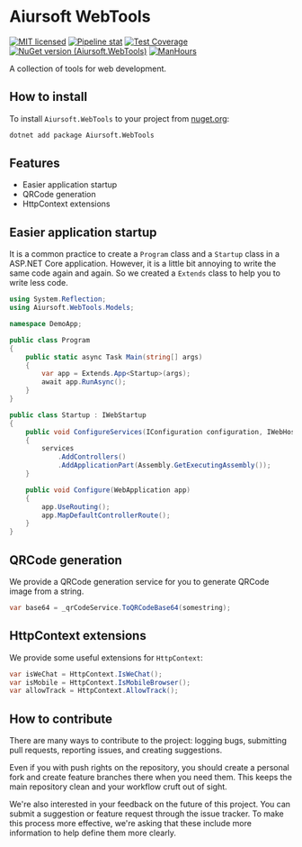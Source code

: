 # Aiursoft WebTools

[![MIT licensed](https://img.shields.io/badge/license-MIT-blue.svg)](https://gitlab.aiursoft.cn/aiursoft/webtools/-/blob/master/LICENSE)
[![Pipeline stat](https://gitlab.aiursoft.cn/aiursoft/webtools/badges/master/pipeline.svg)](https://gitlab.aiursoft.cn/aiursoft/webtools/-/pipelines)
[![Test Coverage](https://gitlab.aiursoft.cn/aiursoft/webtools/badges/master/coverage.svg)](https://gitlab.aiursoft.cn/aiursoft/webtools/-/pipelines)
[![NuGet version (Aiursoft.WebTools)](https://img.shields.io/nuget/v/Aiursoft.WebTools.svg)](https://www.nuget.org/packages/Aiursoft.WebTools/)
[![ManHours](https://manhours.aiursoft.cn/r/gitlab.aiursoft.cn/aiursoft/WebTools.svg)](https://gitlab.aiursoft.cn/aiursoft/WebTools/-/commits/master?ref_type=heads)

A collection of tools for web development.

## How to install

To install `Aiursoft.WebTools` to your project from [nuget.org](https://www.nuget.org/packages/Aiursoft.WebTools/):

```bash
dotnet add package Aiursoft.WebTools
```

## Features

* Easier application startup
* QRCode generation
* HttpContext extensions

## Easier application startup

It is a common practice to create a `Program` class and a `Startup` class in a ASP.NET Core application. However, it is a little bit annoying to write the same code again and again. So we created a `Extends` class to help you to write less code.

```csharp
using System.Reflection;
using Aiursoft.WebTools.Models;

namespace DemoApp;

public class Program
{
    public static async Task Main(string[] args)
    {
        var app = Extends.App<Startup>(args);
        await app.RunAsync();
    }
}

public class Startup : IWebStartup
{
    public void ConfigureServices(IConfiguration configuration, IWebHostEnvironment environment, IServiceCollection services)
    {
        services
            .AddControllers()
            .AddApplicationPart(Assembly.GetExecutingAssembly());
    }

    public void Configure(WebApplication app)
    {
        app.UseRouting();
        app.MapDefaultControllerRoute();
    }
}
```

## QRCode generation

We provide a QRCode generation service for you to generate QRCode image from a string.

```csharp
var base64 = _qrCodeService.ToQRCodeBase64(somestring);
```

## HttpContext extensions

We provide some useful extensions for `HttpContext`:

```csharp
var isWeChat = HttpContext.IsWeChat();
var isMobile = HttpContext.IsMobileBrowser();
var allowTrack = HttpContext.AllowTrack();
```

## How to contribute

There are many ways to contribute to the project: logging bugs, submitting pull requests, reporting issues, and creating suggestions.

Even if you with push rights on the repository, you should create a personal fork and create feature branches there when you need them. This keeps the main repository clean and your workflow cruft out of sight.

We're also interested in your feedback on the future of this project. You can submit a suggestion or feature request through the issue tracker. To make this process more effective, we're asking that these include more information to help define them more clearly.
